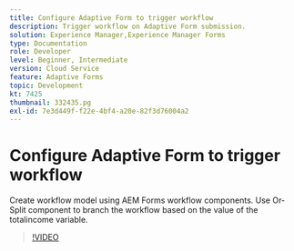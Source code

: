 ```yaml
---
title: Configure Adaptive Form to trigger workflow
description: Trigger workflow on Adaptive Form submission.
solution: Experience Manager,Experience Manager Forms
type: Documentation
role: Developer
level: Beginner, Intermediate
version: Cloud Service
feature: Adaptive Forms
topic: Development
kt: 7425
thumbnail: 332435.pg
exl-id: 7e3d449f-f22e-4bf4-a20e-82f3d76004a2
---
```

# Configure Adaptive Form to trigger workflow

Create workflow model using AEM Forms workflow components. Use Or-Split component to branch the workflow based on the value of the totalincome variable.

>[!VIDEO](https://video.tv.adobe.com/v/332435?quality=12&learn=on)

